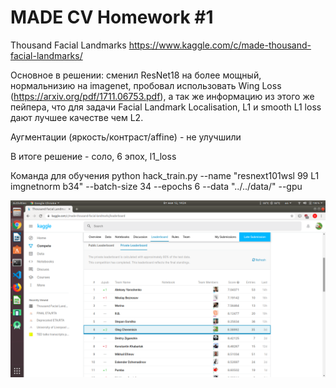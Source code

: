 # MADE CV Homework #1 
Thousand Facial Landmarks
https://www.kaggle.com/c/made-thousand-facial-landmarks/

Основное в решении:
сменил ResNet18 на более мощный,
нормальнизию на imagenet,
пробовал использовать Wing Loss (https://arxiv.org/pdf/1711.06753.pdf), а так же информацию из этого же пейпера, что для задачи  Facial Landmark Localisation, L1 и smooth L1 loss дают лучшее качестве чем L2.

Аугментации (яркость/контраст/affine) - не улучшили

В итоге решение - соло, 6 эпох, l1_loss

Команда для обучения
python hack_train.py --name "resnext101wsl 99 L1 imgnetnorm b34" --batch-size 34 --epochs 6  --data "../../data/" --gpu

![Liderboard position](https://raw.githubusercontent.com/mktoid/made-thousand-facial-landmarks/master/LB.png)
